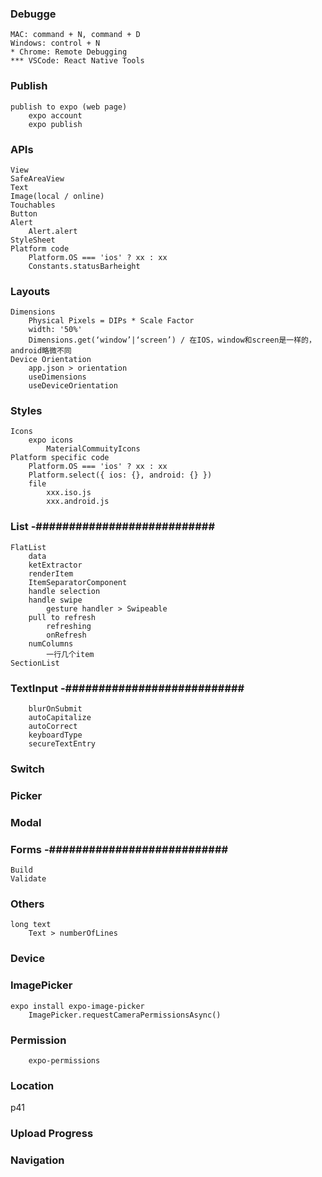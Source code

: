 ### Debugge

    MAC: command + N, command + D
    Windows: control + N
    * Chrome: Remote Debugging
    *** VSCode: React Native Tools

### Publish

    publish to expo (web page)
        expo account
        expo publish

### APIs

    View
    SafeAreaView
    Text
    Image(local / online)
    Touchables
    Button
    Alert
        Alert.alert
    StyleSheet
    Platform code
        Platform.OS === 'ios' ? xx : xx
        Constants.statusBarheight

### Layouts

    Dimensions
        Physical Pixels = DIPs * Scale Factor
        width: '50%'
        Dimensions.get(‘window’|‘screen’) / 在IOS，window和screen是一样的，android略微不同
    Device Orientation
        app.json > orientation
        useDimensions
        useDeviceOrientation

### Styles

    Icons
        expo icons
            MaterialCommuityIcons
    Platform specific code
        Platform.OS === 'ios' ? xx : xx
        Platform.select({ ios: {}, android: {} })
        file
    	    xxx.iso.js
    	    xxx.android.js

### List -###########################

    FlatList
    	data
    	ketExtractor
    	renderItem
    	ItemSeparatorComponent
        handle selection
        handle swipe
            gesture handler > Swipeable
        pull to refresh
            refreshing
            onRefresh
    	numColumns
    		一行几个item
    SectionList

### TextInput -###########################

        blurOnSubmit
        autoCapitalize
        autoCorrect
        keyboardType
        secureTextEntry

### Switch

### Picker

### Modal

### Forms -###########################

    Build
    Validate

### Others

    long text
        Text > numberOfLines

### Device

### ImagePicker

    expo install expo-image-picker
        ImagePicker.requestCameraPermissionsAsync()

### Permission

        expo-permissions

### Location

p41

### Upload Progress

### Navigation
